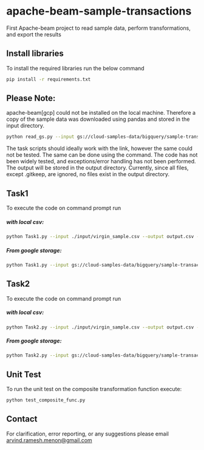 # apache-beam-sample-transactions
First Apache-beam project to read sample data, perform transformations, and export the results
## Install libraries
To install the required libraries run the below command 
```sh
pip install -r requirements.txt
```
## Please Note:
apache-beam[gcp] could not be installed on the local machine.
Therefore a copy of the sample data was downloaded using pandas and stored in the input directory.
```sh
python read_gs.py --input gs://cloud-samples-data/bigquery/sample-transactions/transactions.csv --output input/virgin_sample.csv
```
The task scripts should ideally work with the link, however the same could not be tested.
The same can be done using the command.
The code has not been widely tested, and exceptions/error handling has not been performed.
The output will be stored in the output directory. Currently, since all files, except .gitkeep, are ignored, no files exist in the output directory.
## Task1
To execute the code on command prompt run
##### with local csv:

```sh
python Task1.py --input ./input/virgin_sample.csv --output output.csv --runner DirectRunner
```
##### From google storage:

```sh
python Task1.py --input gs://cloud-samples-data/bigquery/sample-transactions/transactions.csv --output output.csv --runner DirectRunner
```
## Task2
To execute the code on command prompt run
##### with local csv:

```sh
python Task2.py --input ./input/virgin_sample.csv --output output.csv --runner DirectRunner
```
##### From google storage:

```sh
python Task2.py --input gs://cloud-samples-data/bigquery/sample-transactions/transactions.csv --output output.csv --runner DirectRunner
```
## Unit Test
To run the unit test on the composite transformation function execute:
```sh
python test_composite_func.py
```
## Contact
For clarification, error reporting, or any suggestions please email arvind.ramesh.menon@gmail.com
